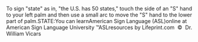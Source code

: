 To sign "state" as in, "the U.S. has 50 states," touch the side of an "S" hand to your left palm and then use a small arc to 
  move the "S" hand to the lower part of palm.STATE:You can learnAmerican Sign Language (ASL)online at American Sign Language University ™ASLresources by Lifeprint.com  ©  Dr. William Vicars